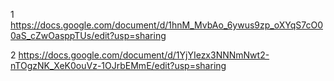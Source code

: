 1 https://docs.google.com/document/d/1hnM_MvbAo_6ywus9zp_oXYqS7cO00aS_cZwOasppTUs/edit?usp=sharing

2 https://docs.google.com/document/d/1YjYIezx3NNNmNwt2-nTOgzNK_XeK0ouVz-1OJrbEMmE/edit?usp=sharing
